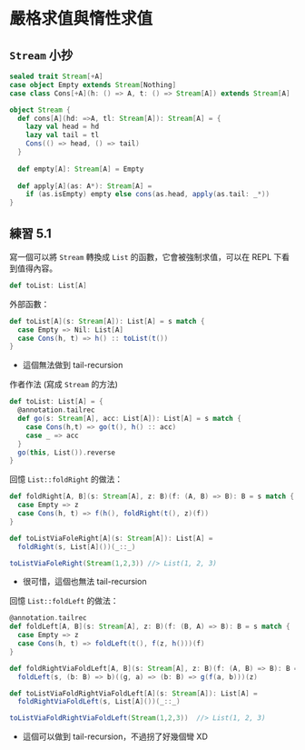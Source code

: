 # 嚴格求值與惰性求值

## `Stream` 小抄
```scala
sealed trait Stream[+A]
case object Empty extends Stream[Nothing]
case class Cons[+A](h: () => A, t: () => Stream[A]) extends Stream[A]

object Stream {
  def cons[A](hd: =>A, tl: Stream[A]): Stream[A] = {
    lazy val head = hd
    lazy val tail = tl
    Cons(() => head, () => tail)
  }
  
  def empty[A]: Stream[A] = Empty
  
  def apply[A](as: A*): Stream[A] =
    if (as.isEmpty) empty else cons(as.head, apply(as.tail: _*))
}
```

## 練習 5.1
寫一個可以將 `Stream` 轉換成 `List` 的函數，它會被強制求值，可以在 REPL 下看到值得內容。
```scala
def toList: List[A]
```

外部函數：
```scala
def toList[A](s: Stream[A]): List[A] = s match {
  case Empty => Nil: List[A]
  case Cons(h, t) => h() :: toList(t())
}
```
 - 這個無法做到 tail-recursion 

作者作法 (寫成 `Stream` 的方法)
```scala
def toList: List[A] = {
  @annotation.tailrec
  def go(s: Stream[A], acc: List[A]): List[A] = s match {
    case Cons(h,t) => go(t(), h() :: acc)
    case _ => acc
  }
  go(this, List()).reverse
}
```

回憶 `List::foldRight` 的做法：
```scala
def foldRight[A, B](s: Stream[A], z: B)(f: (A, B) => B): B = s match {
  case Empty => z
  case Cons(h, t) => f(h(), foldRight(t(), z)(f))
}

def toListViaFoleRight[A](s: Stream[A]): List[A] =
  foldRight(s, List[A]())(_::_)

toListViaFoleRight(Stream(1,2,3)) //> List(1, 2, 3)
```
- 很可惜，這個也無法 tail-recursion

回憶 `List::foldLeft` 的做法：
```scala
@annotation.tailrec
def foldLeft[A, B](s: Stream[A], z: B)(f: (B, A) => B): B = s match {
  case Empty => z
  case Cons(h, t) => foldLeft(t(), f(z, h()))(f)
}

def foldRightViaFoldLeft[A, B](s: Stream[A], z: B)(f: (A, B) => B): B =
  foldLeft(s, (b: B) => b)((g, a) => (b: B) => g(f(a, b)))(z)

def toListViaFoldRightViaFoldLeft[A](s: Stream[A]): List[A] =
  foldRightViaFoldLeft(s, List[A]())(_::_)

toListViaFoldRightViaFoldLeft(Stream(1,2,3))  //> List(1, 2, 3)
```
- 這個可以做到 tail-recursion，不過拐了好幾個彎 XD
